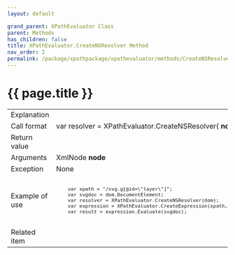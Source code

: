 ```yaml
---
layout: default

grand_parent: XPathEvaluator Class
parent: Methods
has_children: false
title: XPathEvaluator.CreateNSResolver Method
nav_order: 2
permalink: /package/xpathpackage/xpathevaluator/methods/CreateNSResolver
---
```

# {{ page.title }}

<table>
  <tr>
    <td>Explanation</td>
    <td colspan="2"></td>
  </tr>
  <tr>
    <td>Call format</td>
    <td colspan="2">var resolver = XPathEvaluator.CreateNSResolver( <b>node</b> )</td>
  </tr>
  <tr>
    <td>Return value</td>
    <td colspan="2"></td>
  </tr>  
  <tr>
    <td>Arguments</td>
    <td>XmlNode <b>node</b></td>
    <td></td>
  </tr>
  <tr>
    <td>Exception</td>
    <td colspan="2">None</td>
  </tr>
  <tr>
    <td>Example of use</td>
    <td colspan="2"><code><pre>    	
    var xpath = "/svg.g[@id=\"layer\"]";
    var svgdoc = dom.DocumentElement;
    var resolver = XPathEvaluator.CreateNSResolver(dom);
    var expression = XPathEvaluator.CreateExpression(xpath, resolver);
    var result = expression.Evaluate(svgdoc);
    </pre></code></td>
  </tr>
  <tr>
    <td>Related item</td>
    <td colspan="2"></td>
  </tr>
</table>



